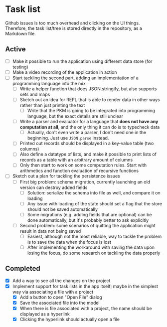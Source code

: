 # Task list

Github issues is too much overhead and clicking on the UI things. Therefore, the task list/tree is stored directly in the repository, as a Markdown file.

## Active

* [ ] Make it possible to run the application using different data store (for testing)
* [ ] Make a video recording of the application in action
* [ ] Start tackling the second part, adding an implementation of a programming language into the mix
  * [ ] Write a helper function that does JSON.stringify, but also supports sets and maps
  * [ ] Sketch out an idea for REPL that is able to render data in other ways rather than just printing the text
    * [ ] Write that the PKM is going to be integrated into programming language, but the exact details are still unclear
  * [ ] Write a parser and evaluator for a language that **does not have any computation at all**, and the only thing it can do is to typecheck data
    * [ ] Actually, don't even write a parser, I don't need one in the beginning. Just use `JSON.parse` instead.
  * [ ] Printed out records should be displayed in a key-value table (two columns)
  * [ ] Also define a datatype of lists, and make it possible to print lists of records as a table with an arbitrary amount of columns
  * [ ] Only then start to work on some computation rules. Start with arithmetics and function evaluation of recursive functions
* [ ] Sketch out a plan for tackling the persistence issues
  * [ ] First big problem: schema migration, currently launching an old version can destroy added fields
    * [ ] Solution: serialize the schema into file as well, and compare it on loading
    * [ ] Any issue with loading of the state should set a flag that the store should not be saved automatically
    * [ ] Some migrations (e.g. adding fields that are optional) can be done automatically, but it's probably better to ask explicitly
  * [ ] Second problem: some scenarios of quitting the application might result in data not being saved
    * [ ] Easiest, although not the most reliable, way to tackle the problem is to save the data when the focus is lost
    * [ ] After implementing the workaround with saving the data upon losing the focus, do some research on tackling the data properly

## Completed

* [x] Add a way to see all the changes on the project
* [x] Implement support for task lists in the app itself; maybe in the simplest way via associating a file with a project
  * [x] Add a button to open "Open File" dialog
  * [x] Save the associated file into the model
  * [x] When there is file associated with a project, the name should be displayed as a hyperlink
  * [x] Clicking the hyperlink should actually open a file
